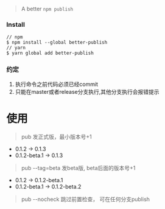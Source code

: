 > A better `npm publish`

### Install
```
// npm
$ npm install --global better-publish
// yarn
$ yarn global add better-publish
```

### 约定
1. 执行命令之前代码必须已经commit
2. 只能在master或者release分支执行,其他分支执行会报错提示

# 使用
> pub
发正式版，最小版本号+1
* 0.1.2 -> 0.1.3
* 0.1.2-beta.1 -> 0.1.3

> pub --tag=beta
发beta版, beta后面的版本号+1
* 0.1.2 -> 0.1.2-beta.1
* 0.1.2-beta.1 -> 0.1.2-beta.2

> pub --nocheck 
跳过前置检查， 可在任何分支publish
